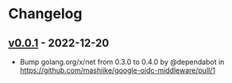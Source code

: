 # Changelog

## [v0.0.1](https://github.com/mashiike/google-oidc-middleware/commits/v0.0.1) - 2022-12-20
- Bump golang.org/x/net from 0.3.0 to 0.4.0 by @dependabot in https://github.com/mashiike/google-oidc-middleware/pull/1
